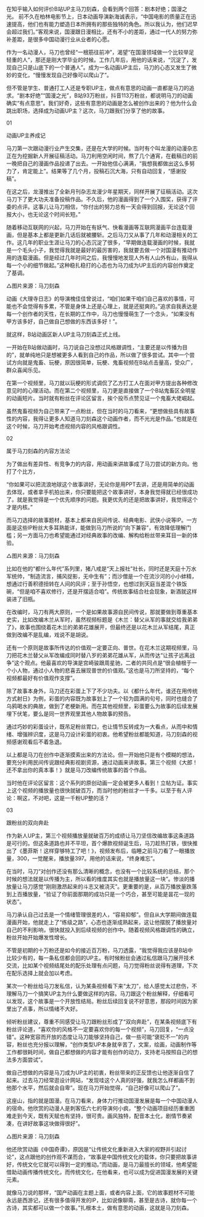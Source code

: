 在知乎输入如何评价B站UP主马刀刻森，会看到两个回答：剧本好绝；国漫之光。
前不久在柏林电影节上，日本动画导演新海诚表示，“中国电影的质量正在迅速提高，他们也有能力塑造日本所拥有的那些独特的角色。所以我认为，他们迟早会超过我们。”客观来说，国漫跟日漫相比，还有不小的差距，通过一代人的努力弥补差距，是很多中国动漫行业从业者的心愿。

作为一名动漫人，马刀也曾经“一根筋往前冲”，渴望“在国漫领域做一个比较举足轻重的人”，那还是刚大学毕业的时候。工作几年后，用他的话来说，“沉淀了，发现自己只是山底下的一个普通人”。成为一名动画UP主后，马刀的心态又发生了微妙的变化，“慢慢发现自己好像可以爬山了”。

但不管是学生、普通打工人还是专职UP主，做点有意思的动画一直都是马刀的追求。“剧本好绝”“国漫之光”，B站93万粉丝，抖音113万粉丝，都说明马刀的动画确实“有点意思”。我们好奇，这些有意思的动画是怎么被创作出来的？他为什么会跳出职场，选择成为动画UP主？这次，马刀跟我们分享了他的故事。

01

动画UP主养成记


马刀第一次跟动漫行业产生交集，还是在大学的时候。当时有个叫龙漫的动漫杂志正在为挖掘新人开展征稿活动。马刀利用空闲时间，熬了几个通宵，在截稿日的前一晚把自己的漫画作品投递了出去。一开始他信心满满，“我想我都做出这么多努力了，肯定能上”。结果等了几个月，投稿石沉大海，只有自动回复，“感谢投稿”。

在这之后，龙漫推出了全新月刊杂志龙漫少年星期天，同样开展了征稿活动。这次马刀下了更大功夫准备投稿作品。不久后，他的漫画得到了一个入围奖，获得了评委的点评。这事儿让马刀相信，“你付出的努力总有一天会得到回报，无论这个回报大小，也无论这个时间长短。”

随着移动互联网的兴起，马刀开始在有妖气、快看漫画等互联网漫画平台连载漫画，但是基本上都是更新几话后就被腰斩。之后马刀又从事了几年和动漫相关的工作。这几年的职业生涯让马刀的心态沉淀了很多，“早期做连载漫画的时候，我就是一个毛头小子，我觉得我就是最好的最厉害的，我就要去做一个对国漫有推动作用的连载漫画。但是经过几年时间之后，我慢慢地发现人外有人山外有山，我得从每一个小的细节做起。”这种稳扎稳打的心态也为马刀成为UP主后的内容创作奠定了基调。


△图片来源：马刀刻森

动画《大理寺日志》的导演槐佳佳曾说过，“咱们如果干咱们自己喜欢的事情，可能也不会觉得有多累，不管是身体上还是心理上，就是还挺爽的。”追求自我表达是每一个创作者的天性，在长期的工作中，马刀也慢慢萌生了一个念头，“如果没有甲方该多好，自己做自己想做的东西该多好！”。

就这样，B站动画区新人UP主马刀刻森正式上线。

一开始在B站做动画时，马刀说自己没想过风格跟调性，“主要还是以传播为目的”，就单纯地只是想被更多人看到自己的作品，所以做了很多尝试。其中一个尝试方向就是鬼畜、玩梗，原因很简单，玩梗、鬼畜视频在B站点击量高，受众广，群众喜闻乐见。

在第一个视频里，马刀就以玩梗的形式调侃了乙方打工人在面对甲方提出各种修改意见时的心理活动。而在第二个视频里，马刀更是直接做了一个B站鬼畜区全明星的动画短片。当时就有粉丝在评论区留言，挨个投币点赞见证一个鬼畜大佬崛起。

虽然鬼畜视频为自己带来了一点粉丝，但在当时的马刀看来，“更想做些具有故事性的内容，我得让更多人知道马刀刻森这个动画作者，而不光光是作品。”也就是在这个时候，马刀开始考虑视频内容的风格跟调性。

02

属于马刀刻森的内容方法论

为了做出有差异性、有竞争力的内容，用动画来讲故事成了马刀尝试的新方向。他打了个比方，

“你如果可以把流浪地球这个故事讲好，无论你是用PPT去讲，还是用简单的动画去体现，或者拿手机拍出来，你只要能把这个故事讲好，本身我觉得就已经很成功了。就是我觉得是一个优先顺序的问题。我更优先的还是把故事讲好，我觉得这个才是内核。”

而马刀选择的故事题材，基本上都来自民间传说、经典电影、武侠小说等IP。一方面是这些IP粉丝大多耳熟能详，能做到马刀所说的“向下兼容”，有效降低理解门槛；另一方面马刀也希望能通过对经典故事的改编、解构给粉丝带来耳目一新的体验。


△图片来源：马刀刻森

比如在他的“都什么年代”系列里，猪八戒是“天上报社”社长，同时还是天庭十万水军统帅，“制造流言，捕风捉影，无中生有”；而沙僧是一个在流沙河的小小蚌精，想通过行善积德扭转在人间的风评；至于孙悟空，也想过到天庭当差混个铁饭碗，“但是咱不喜欢修行，还是开摆适合咱”。传统故事结合社会现象，新酒就这样装进了旧瓶。

在改编时，马刀有两大原则，一个是如果故事源自民间传说，那就要做到尊重基本史实，比如改编木兰从军时，虽然视频标题是《木兰：替父从军的事就交给我弟弟了》，故事也围绕着花木兰的弟弟花雄展开，但最终还是以花木兰从军结尾，真正做到改编不是乱编，戏说不是胡说。

还有一个原则是故事所传达的价值观一定要正向、普世。在花木兰这期视频里，马刀把花木兰替父从军改编成同时替八岁的弟弟花雄从军，从而传达“让孩子远离战争”这个观点。他最喜欢的导演是宫崎骏跟周星驰，二者的共同点是“很会植根于一个小人物，通过小人物的悲喜去展现普世的价值观。”这也是马刀所坚持的，“每个视频都最好有价值观作支撑”。

除了故事本身外，马刀还在彩蛋上下了不少功夫。以《都什么年代，谁还在用传统方式射日》为例，彩蛋的内容既为故事划上了一个较为圆满的句号，同时也缝合了乌鸦喝水的典故，做到了老梗新用。而在其他视频里，彩蛋要么为故事的后续发展埋下伏笔，要么是同一世界观里其他人物故事的预告。

通过巧妙的彩蛋设计，既吊足粉丝胃口，也让情节反转成为一大看点，从而中和情绪、增强辨识度，这是马刀设计彩蛋的初衷。他希望粉丝都能知道，马刀刻森的视频感谢观看后不着急退。

以上都是马刀在创作中逐渐摸索出来的方法论。但一开始他只是有个模糊的想法，要充分利用民间传说跟经典影视剧资源，通过动画来讲故事。第三个视频《大郎！还不拿出你的真本事！》就是马刀改编传统故事的首个作品。

当时他在评论区留言：这个系列的原创动画一定会被更多人看到！立帖为证。事实上这个视频的播放量也很快就破百万，而当时他的粉丝才一千多。以至于有人评论：啊这，不对吧，这是一千粉UP整的活？

03

跟粉丝的双向奔赴


作为新人UP主，第三个视频播放量就破百万的成绩让马刀坚信改编故事这条道路是可行的。但这条道路也并不平坦，首个爆款视频诞生后，马刀趁热打铁，很快推出了《墨菲斯！这样穿够特工了吧！》，视频发布后，临睡之前马刀看了一眼播放量，300，一觉醒来，播放量397。用他的话来说，“终身难忘”。

在当时，马刀“对创作还没有那么清晰的概念，也没有一个比较系统的总结，那个时候的想法就是以传播为主，所以看的维度其实也就是播放量这一块”。惨淡的播放量让马刀感觉“刚刚激昂起来的斗志又被浇灭”。更重要的是，从百万播放量跌落到上百播放量，“验证了你前面那期的成功只是一个巧合，甚至可能是昙花一现的状态”。

马刀承认自己过去是一个情绪管理很差的人，“容易抑郁”。但自从大学期间做连载漫画开始，他就走上了“练级之路”，心态也逐渐成熟起来，这让他摆脱了播放量对自己的不利影响，很快就投入到后续视频的创作中。随着视频风格跟调性的确立，粉丝开始开始爆发性增长。

不管是初期的十万粉还是如今的接近百万粉，马刀透露，“我觉得我应该是B站中比较少有的，每一条私信都会回的UP主。有时候粉丝会通过私信跟马刀展开技术交流，比如某个视频结尾处的配乐处理有点问题，马刀觉得粉丝说得有道理，下次在配乐选择上就会加以考虑。

某次一个粉丝给马刀发私信，认为某条视频看下来“太刀”，给人感觉太过悲伤，不理解马刀一个搞笑UP主为什么要做这样的内容。马刀跟这个粉丝解释，仔细看可以发现，这个故事是一个开放性结局。粉丝后续回复说不好意思，那段时间因为家里出了点事，所以情绪不大好。

倾听粉丝建议，尊重不同感受让马刀跟粉丝形成了“双向奔赴”，在某条视频底下有粉丝评论道，“喜欢你的风格不一定要喜欢你的每一个视频”，马刀回复，“一点没错”。这种宽容而开放的态度让马刀能够坚持自己，做一些可能“褒贬不一”的内容，粉丝也充分报以理解，“创作类型UP本身就辛苦了，文案，绘画，动画制作等工作都很耗时间，做自己都想做的内容才能有创作的动力，支持老马按照自己的想法多方面尝试”。

做自己想做的内容是马刀成为UP主的初衷，粉丝带来的正反馈也让他逐渐自信了起来。过去马刀经常逛设计网站，“发现哇这个人真的好强，就我怎么样都画不到他那个水平，然后就会自卑”。现在马刀开始觉得，“自己好像可以爬山了”。

这座山，指的就是国漫。在马刀看来，身体力行推动国漫发展是每一个中国动漫人的宿命。他欣赏的动漫人是刺客伍六七的导演何小疯，“整个动画项目经历重重困难走到今天，既有天赋也有坚持，很可贵。画风独特，配音本土化，剧情节奏紧凑，在讲好故事这块做得很好”。


△图片来源：马刀刻森

他还欣赏动画《中国奇谭》，原因是“让传统文化重新进入大家的视野并引起讨论”，这点跟他的创作观不谋而合，“故事是中国传统文化的载体，你只要把故事讲好，传统文化它就可以得到一定的推动。”而动画，是马刀最擅长的领域，他希望能借助动画传播传统文化，而传统文化，在他看来，也可以成为促进国漫发展的关键元素。

就像马刀说的那样，“国产动画在主题上面，或者内容上面，它的故事题材不可能永远是西游记，还有很多值得开发的IP，比如说像聊斋，甚至是古诗，就你每一个古诗，其实都可以做一个故事。”扎根本土，做有意思的动画，这就是马刀刻森。